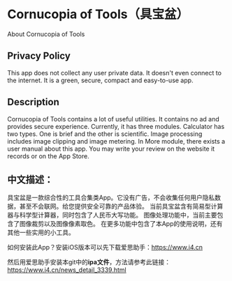 # Cornucopia of Tools（具宝盆）
About Cornucopia of Tools

## Privacy Policy

This app does not collect any user private data. It doesn't even connect to the internet. It is a green, secure, compact and easy-to-use app.

## Description

Cornucopia of Tools contains a lot of useful utilities. It contains no ad and provides secure experience.
Currently, it has three modules. Calculator has two types. One is brief and the other is scientific.
Image processing includes image clipping and image metering.
In More module, there exists a user manual about this app. You may write your review on the website it records or on the App Store.

## 中文描述：

具宝盆是一款综合性的工具合集类App。它没有广告，不会收集任何用户隐私数据，甚至不会联网。给您提供安全可靠的产品体验。
当前具宝盆含有简易型计算器与科学型计算器，同时包含了人民币大写功能。
图像处理功能中，当前主要包含了图像裁剪以及图像像素取色。
在更多功能中包含了本App的使用说明，还有其他一些实用的小工具。

如何安装此App？安装iOS版本可以先下载爱思助手：https://www.i4.cn

然后用爱思助手安装本git中的**ipa文件**，方法请参考此链接：https://www.i4.cn/news_detail_3339.html

